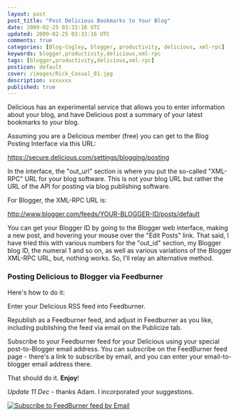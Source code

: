 ```yaml
---           
layout: post
post_title: "Post Delicious Bookmarks to Your Blog"
date: 2009-02-25 03:33:16 UTC
updated: 2009-02-25 03:33:16 UTC
comments: true
categories: [Blog-Cogley, blogger, productivity, delicious, xml-rpc]
keywords: blogger,productivity,delicious,xml-rpc
tags: [blogger,productivity,delicious,xml-rpc]
posticon: default
cover: /images/Rick_Casual_01.jpg
description: xxxxxxx
published: true
---
```

 

[](http://www.flickr.com/photos/81796435@N00/3064094053 "View 'Delicious Automatic Post to Blogger Blog' on Flickr.com")Delicious has an experimental service that allows you to enter information about your blog, and have Delicious post a summary of your latest bookmarks to your blog. 


Assuming you are a Delicious member (free) you can get to the Blog Posting Interface via this URL: 


https://secure.delicious.com/settings/blogging/posting


In the interface, the "out_url" section is where you put the so-called "XML-RPC" URL for your blog software. This is not your blog URL but rather the URL of the API for posting via blog publishing software. 


For Blogger, the XML-RPC URL is: 


http://www.blogger.com/feeds/YOUR-BLOGGER-ID/posts/default


You can get your Blogger ID by going to the Blogger web interface, making a new post, and hovering your mouse over the "Edit Posts" link. That said, I have tried this with various numbers for the "out_id" section,  my Blogger blog ID, the numeral 1 and so on, as well as various variations of the Blogger XML-RPC URL, but, nothing works. So, I'll relay an alternative method. 


### Posting Delicious to Blogger via Feedburner



Here's how to do it: 





Enter your Delicious RSS feed into Feedburner. 


Republish as a Feedburner feed, and adjust in Feedburner as you like, including publishing the feed via email on the Publicize tab.


Subscribe to your Feedburner feed for your Delicious using your special post-to-Blogger email address. You can subscribe on the FeedBurner feed page - there's a link to subscribe by email, and you can enter your email-to-blogger email address there.





That should do it. **Enjoy**!


_Update 11 Dec_ - thanks Adam. I incorporated your suggestions. 

[![Subscribe to FeedBurner feed by Email](http://farm4.static.flickr.com/3139/3099042542_668a4fbf52_s.jpg)](http://www.flickr.com/photos/81796435@N00/3099042542 "View 'Subscribe to FeedBurner feed by Email' on Flickr.com")